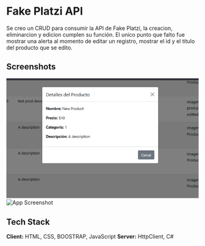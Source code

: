 
# Fake Platzi API

Se creo un CRUD para consumir la API de Fake Platzi, la creacion, eliminarcion y edicion cumplen su función. El unico punto que falto fue mostrar una alerta al momento de editar un registro, mostrar el id y el titulo del producto que se edito. 

## Screenshots

![App Screenshot](FakePlatzi/wwwroot/images/detalles.PNG)
![App Screenshot](images/Filtrado.PNG)


## Tech Stack

**Client:** HTML, CSS, BOOSTRAP, JavaScript
**Server:** HttpClient, C#


